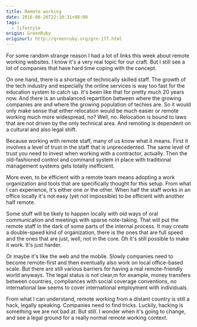 ```yaml
---
title: Remote working
date: 2016-06-26T22:10:31+08:00
tags:
  - lifestyle
origin: GreenRuby
originurl: http://greenruby.org/grn-177.html
---
```

For some random strange reason I had a lot of links this week about remote
working websites. I know it's a very real topic for our craft. But I still see
a lot of companies that have hard time coping with the concept.

On one hand, there is a shortage of technically skilled staff. The growth of
the tech industry and especially the online services is way too fast for the
education system to catch up. It's been like that for pretty much 20 years
now. And there is an unbalanced repartition between where the growing
companies are and where the growing population of techies are. So it would
only make sense that either relocation would be much easier or remote working
much more widespread, no? Well, no. Relocation is bound to laws that are not
driven by the only technical area. And remoting is dependent on a cultural and
also legal shift.

Because working with remote staff, many of us know what it means. First it
involves a level of trust in the staff that is unprecedented. The same level
of trust you need to invest when working with a contractor, actually. Then the
old-fashioned control and command system in place with traditional management
systems gets totally inefficient.

More even, to be efficient with a remote team means adopting a work
organization and tools that are specifically thought for this setup. From what
I can experience, it's either one or the other. When half the staff works in
an office locally it's not easy (yet not impossible) to be efficient with
another half remote.

Some stuff will be likely to happen locally with old ways of oral
communication and meetings with sparse note-taking. That will put the remote
staff in the dark of some parts of the internal process. It may create a
double-speed kind of organization, there is the ones that are full speed and
the ones that are just, well, not in the core. Oh it's still possible to make
it work. It's just harder.

Or maybe it's like the web and the mobile. Slowly companies need to become
remote-first and then eventually also work on local office-based scale. But
there are still various barriers for having a real remote-friendly world
anyways. The legal status is not clear,m for example, money transfers between
countries, compliances with social coverage conventions, no international law
seems to cover international employment with individuals.

From what I can understand, remote working from a distant country is still a
hack, legally speaking. Companies need to find tricks. Luckily, hacking is
something we are not bad at. But still. I wonder when it's going to change,
and see a legal ground for a really normal remote working context.
